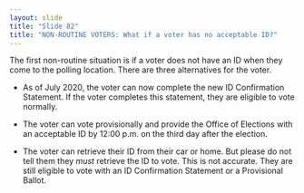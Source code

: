 ```yaml
---
layout: slide
title: "Slide 82"
title: "NON-ROUTINE VOTERS: What if a voter has no acceptable ID?"
---
```


The first non-routine situation is if a voter does not have an ID when they come to the polling location. There are three alternatives for the voter.

- As of July 2020, the voter can now complete the new ID Confirmation Statement. If the voter completes this statement, they are eligible to vote normally.

- The voter can vote provisionally and provide the Office of Elections with an acceptable ID by 12:00 p.m. on the third day after the election.

- The voter can retrieve their ID from their car or home. But please do not tell them they _must_ retrieve the ID to vote. This is not accurate. They are still eligible to vote with an ID Confirmation Statement or a Provisional Ballot.
